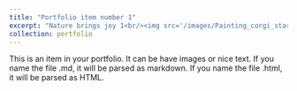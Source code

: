 ```yaml
---
title: "Portfolio item number 1"
excerpt: "Nature brings joy 1<br/><img src='/images/Painting_corgi_starry.png'>"
collection: portfolio
---
```


This is an item in your portfolio. It can be have images or nice text. If you name the file .md, it will be parsed as markdown. If you name the file .html, it will be parsed as HTML. 
